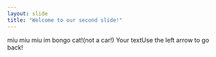 ```yaml
---
layout: slide
title: "Welcome to our second slide!"
---
```

miu miu miu im bongo cat!(not a car!)
Your textUse the left arrow to go back!
